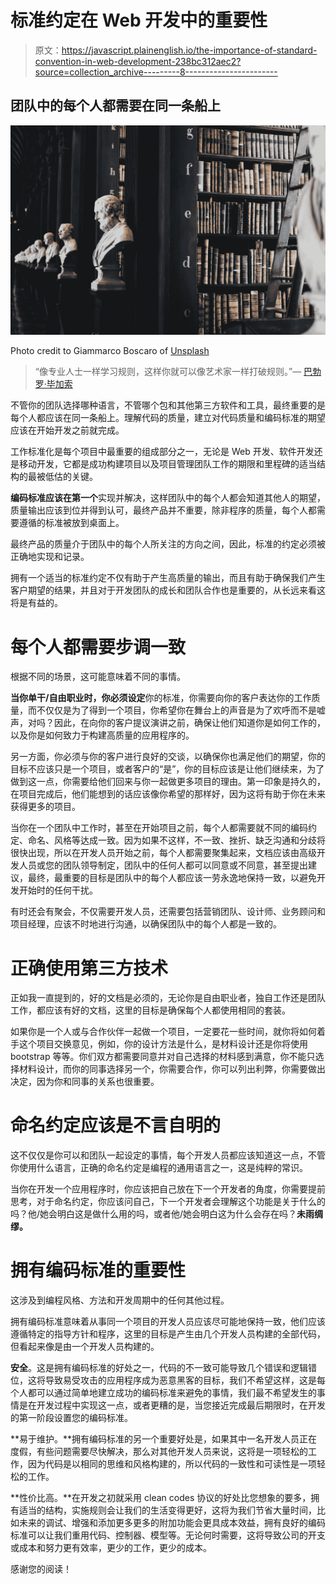 # 标准约定在 Web 开发中的重要性

> 原文：<https://javascript.plainenglish.io/the-importance-of-standard-convention-in-web-development-238bc312aec2?source=collection_archive---------8----------------------->

## 团队中的每个人都需要在同一条船上

![](img/f7641273ab28fceeb4ffe81ee4a03014.png)

Photo credit to Giammarco Boscaro of [Unsplash](https://unsplash.com/photos/zeH-ljawHtg)

> “像专业人士一样学习规则，这样你就可以像艺术家一样打破规则。”— [巴勃罗·毕加索](https://www.goodreads.com/quotes/558213-learn-the-rules-like-a-pro-so-you-can-break)

不管你的团队选择哪种语言，不管哪个包和其他第三方软件和工具，最终重要的是每个人都应该在同一条船上。理解代码的质量，建立对代码质量和编码标准的期望应该在开始开发之前就完成。

工作标准化是每个项目中最重要的组成部分之一，无论是 Web 开发、软件开发还是移动开发，它都是成功构建项目以及项目管理团队工作的期限和里程碑的适当结构的最被低估的关键。

**编码标准应该在第一个**实现并解决，这样团队中的每个人都会知道其他人的期望，质量输出应该到位并得到认可，最终产品并不重要，除非程序的质量，每个人都需要遵循的标准被放到桌面上。

最终产品的质量介于团队中的每个人所关注的方向之间，因此，标准的约定必须被正确地实现和记录。

拥有一个适当的标准约定不仅有助于产生高质量的输出，而且有助于确保我们产生客户期望的结果，并且对于开发团队的成长和团队合作也是重要的，从长远来看这将是有益的。

# 每个人都需要步调一致

根据不同的场景，这可能意味着不同的事情。

**当你单干/自由职业时，你必须设定**你的标准，你需要向你的客户表达你的工作质量，而不仅仅是为了得到一个项目，你希望你在舞台上的声音是为了欢呼而不是嘘声，对吗？因此，在向你的客户提议演讲之前，确保让他们知道你是如何工作的，以及你是如何致力于构建高质量的应用程序的。

另一方面，你必须与你的客户进行良好的交谈，以确保你也满足他们的期望，你的目标不应该只是一个项目，或者客户的“是”，你的目标应该是让他们继续来，为了做到这一点，你需要给他们回来与你一起做更多项目的理由。第一印象是持久的，在项目完成后，他们能想到的话应该像你希望的那样好，因为这将有助于你在未来获得更多的项目。

当你在一个团队中工作时，甚至在开始项目之前，每个人都需要就不同的编码约定、命名、风格等达成一致。因为如果不这样，不一致、挫折、缺乏沟通和分歧将很快出现，所以在开发人员开始之前，每个人都需要聚集起来，文档应该由高级开发人员或您的团队领导制定，团队中的任何人都可以同意或不同意，甚至提出建议，最终，最重要的目标是团队中的每个人都应该一劳永逸地保持一致，以避免开发开始时的任何干扰。

有时还会有聚会，不仅需要开发人员，还需要包括营销团队、设计师、业务顾问和项目经理，应该不时地进行沟通，以确保团队中的每个人都是一致的。

# 正确使用第三方技术

正如我一直提到的，好的文档是必须的，无论你是自由职业者，独自工作还是团队工作，都应该有好的文档，这里的目标是确保每个人都使用相同的套装。

如果你是一个人或与合作伙伴一起做一个项目，一定要花一些时间，就你将如何着手这个项目交换意见，例如，你的设计方法是什么，是材料设计还是你将使用 bootstrap 等等。你们双方都需要同意并对自己选择的材料感到满意，你不能只选择材料设计，而你的同事选择另一个，你需要合作，你可以列出利弊，你需要做出决定，因为你和同事的关系也很重要。

# 命名约定应该是不言自明的

这不仅仅是你可以和团队一起设定的事情，每个开发人员都应该知道这一点，不管你使用什么语言，正确的命名约定是编程的通用语言之一，这是纯粹的常识。

当你在开发一个应用程序时，你应该把自己放在下一个开发者的角度，你需要提前思考，对于命名约定，你应该问自己，下一个开发者会理解这个功能是关于什么的吗？他/她会明白这是做什么用的吗，或者他/她会明白这为什么会存在吗？**未雨绸缪。**

# 拥有编码标准的重要性

这涉及到编程风格、方法和开发周期中的任何其他过程。

拥有编码标准意味着从事同一个项目的开发人员应该尽可能地保持一致，他们应该遵循特定的指导方针和程序，这里的目标是产生由几个开发人员构建的全部代码，但看起来像是由一个开发人员构建的。

**安全**。这是拥有编码标准的好处之一，代码的不一致可能导致几个错误和逻辑错位，这将导致易受攻击的应用程序成为恶意黑客的目标，我们不希望这样，这是每个人都可以通过简单地建立成功的编码标准来避免的事情，我们最不希望发生的事情是在开发过程中实现这一点，或者更糟的是，当您接近完成最后期限时，在开发的第一阶段设置您的编码标准。

**易于维护。**拥有编码标准的另一个重要好处是，如果其中一名开发人员正在度假，有些问题需要尽快解决，那么对其他开发人员来说，这将是一项轻松的工作，因为代码是以相同的思维和风格构建的，所以代码的一致性和可读性是一项轻松的工作。

**性价比高。**在开发之初就采用 clean codes 协议的好处比您想象的要多，拥有适当的结构，实施规则会让我们的生活变得更好，这将为我们节省大量时间，比如未来的调试、增强和添加更多更多的附加功能会更具成本效益，拥有良好的编码标准可以让我们重用代码、控制器、模型等。无论何时需要，这将导致公司的开支或成本和努力更有效率，更少的工作，更少的成本。

感谢您的阅读！